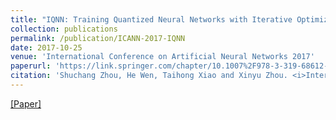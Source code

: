 ```yaml
---
title: "IQNN: Training Quantized Neural Networks with Iterative Optimizations"
collection: publications
permalink: /publication/ICANN-2017-IQNN
date: 2017-10-25
venue: 'International Conference on Artificial Neural Networks 2017'
paperurl: 'https://link.springer.com/chapter/10.1007%2F978-3-319-68612-7_78'
citation: 'Shuchang Zhou, He Wen, Taihong Xiao and Xinyu Zhou. <i>International Conference on Artificial Neural Networks</i>, 2017. Springer, Cham'
---
```


[[Paper]](https://link.springer.com/chapter/10.1007%2F978-3-319-68612-7_78)
